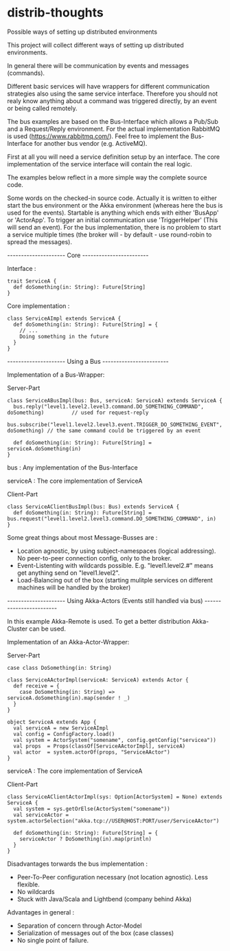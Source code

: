 # distrib-thoughts
Possible ways of setting up distributed environments

This project will collect different ways of setting up distributed environments.

In general there will be communication by events and messages (commands).

Different basic services will have wrappers for different communication strategies also using the same service interface. 
Therefore you should not realy know anything about a command was triggered directly, by an event or being called remotely.

The bus examples are based on the Bus-Interface which allows a Pub/Sub and a Request/Reply environment. 
For the actual implementation RabbitMQ is used (https://www.rabbitmq.com/). 
Feel free to implement the Bus-Interface for another bus vendor (e.g. ActiveMQ).

First at all you will need a service definition setup by an interface. 
The core implementation of the service interface will contain the real logic.

The examples below reflect in a more simple way the complete source code.

Some words on the checked-in source code. Actually it is written to either start the bus environment or the Akka environment (whereas here the bus is used for the events). Startable is anything which ends with either 'BusApp' or 'ActorApp'. To trigger an initial communication use 'TriggerHelper' (This will send an event).
For the bus implementation, there is no problem to start a service multiple times (the broker will - by default - use round-robin to spread the messages).

--------------------- Core ------------------------

Interface :

```
trait ServiceA {
  def doSomething(in: String): Future[String]
}
```

Core implementation :

```
class ServiceAImpl extends ServiceA {
  def doSomething(in: String): Future[String] = {
    // ...
    Doing something in the future
  }
}
```

--------------------- Using a Bus ------------------------

Implementation of a Bus-Wrapper:

Server-Part

```
class ServiceABusImpl(bus: Bus, serviceA: ServiceA) extends ServiceA {
  bus.reply("level1.level2.level3.command.DO_SOMETHING_COMMAND", doSomething)         // used for request-reply
  bus.subscribe("level1.level2.level3.event.TRIGGER_DO_SOMETHING_EVENT", doSomething) // the same command could be triggered by an event
  
  def doSomething(in: String): Future[String] = serviceA.doSomething(in)
}
```
bus         : Any implementation of the Bus-Interface

serviceA    : The core implementation of ServiceA



Client-Part

```
class ServiceAClientBusImpl(bus: Bus) extends ServiceA {
  def doSomething(in: String): Future[String] = bus.request("level1.level2.level3.command.DO_SOMETHING_COMMAND", in)
}
```

Some great things about most Message-Busses are :

- Location agnostic, by using subject-namespaces (logical addressing). No peer-to-peer connection config, only to the broker.
- Event-Listenting with wildcards possible. E.g. "level1.level2.#" means get anything send on "level1.level2".
- Load-Balancing out of the box (starting mulitple services on different machines will be handled by the broker)



--------------------- Using Akka-Actors (Events still handled via bus) ------------------------

In this example Akka-Remote is used. To get a better distribution Akka-Cluster can be used.

Implementation of an Akka-Actor-Wrapper:

Server-Part

```
case class DoSomething(in: String)

class ServiceAActorImpl(serviceA: ServiceA) extends Actor {
  def receive = {
    case DoSomething(in: String) => serviceA.doSomething(in).map(sender ! _)
  }
}

object ServiceA extends App {
  val serviceA = new ServiceAImpl
  val config = ConfigFactory.load()
  val system = ActorSystem("somename", config.getConfig("servicea"))
  val props  = Props(classOf[ServiceAActorImpl], serviceA)
  val actor  = system.actorOf(props, "ServiceAActor")
}
```
serviceA    : The core implementation of ServiceA



Client-Part

```
class ServiceAClientActorImpl(sys: Option[ActorSystem] = None) extends ServiceA {
  val system = sys.getOrElse(ActorSystem("somename"))
  val serviceActor = system.actorSelection("akka.tcp://USER@HOST:PORT/user/ServiceAActor")
  
  def doSomething(in: String): Future[String] = {
    serviceActor ? DoSomething(in).map(println)
  }
}
```

Disadvantages torwards the bus implementation :
- Peer-To-Peer configuration necessary (not location agnostic). Less flexible.
- No wildcards
- Stuck with Java/Scala and Lightbend (company behind Akka)

Advantages in general :
- Separation of concern through Actor-Model
- Serialization of messages out of the box (case classes)
- No single point of failure.





